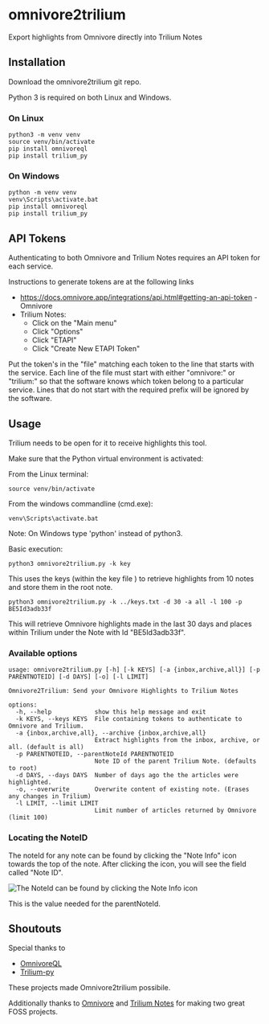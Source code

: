 # omnivore2trilium
Export highlights from Omnivore directly into Trilium Notes

## Installation

Download the omnivore2trilium git repo. 

Python 3 is required on both Linux and Windows.

### On Linux

 ``` 
python3 -m venv venv
source venv/bin/activate
pip install omnivoreql
pip install trilium_py
 ``` 

### On Windows

 ``` 
python -m venv venv
venv\Scripts\activate.bat
pip install omnivoreql
pip install trilium_py
 ``` 

## API Tokens
Authenticating to both Omnivore and Trilium Notes requires an API token for each service. 

Instructions to generate tokens are at the following links
- https://docs.omnivore.app/integrations/api.html#getting-an-api-token - Omnivore
- Trilium Notes:
  - Click on the "Main menu"
  - Click "Options"
  - Click "ETAPI"
  - Click "Create New ETAPI Token"

Put the token's in the "file" matching each token to the line that starts with the service. Each line of the file must start with either "omnivore:" or "trilium:" so that the software knows which token belong to a particular service.  Lines that do not start with the required prefix will be ignored by the software.

## Usage
Trilium needs to be open for it to receive highlights this tool.

Make sure that the Python virtual environment is activated:

From the Linux terminal:

```source venv/bin/activate```

From the windows commandline (cmd.exe):

```venv\Scripts\activate.bat```

Note: On Windows type 'python' instead of python3.

Basic execution:

```python3 omnivore2trilium.py -k key```

This uses the keys (within the key file ) to retrieve highlights from 10 notes and store them in the root note.


```python3 omnivore2trilium.py -k ../keys.txt -d 30 -a all -l 100 -p BE5Id3adb33f```

This will retrieve Omnivore highlights made in the last 30 days and places within Trilium under the Note with Id "BE5Id3adb33f". 

### Available options

```
usage: omnivore2trilium.py [-h] [-k KEYS] [-a {inbox,archive,all}] [-p PARENTNOTEID] [-d DAYS] [-o] [-l LIMIT]

Omnivore2Trilium: Send your Omnivore Highlights to Trilium Notes

options:
  -h, --help            show this help message and exit
  -k KEYS, --keys KEYS  File containing tokens to authenticate to Omnivore and Trilium.
  -a {inbox,archive,all}, --archive {inbox,archive,all}
                        Extract highlights from the inbox, archive, or all. (default is all)
  -p PARENTNOTEID, --parentNoteId PARENTNOTEID
                        Note ID of the parent Trilium Note. (defaults to root)
  -d DAYS, --days DAYS  Number of days ago the the articles were highlighted.
  -o, --overwrite       Overwrite content of existing note. (Erases any changes in Trilium)
  -l LIMIT, --limit LIMIT
                        Limit number of articles returned by Omnivore (limit 100)
```

### Locating the NoteID
The noteId for any note can be found by clicking the "Note Info" icon towards the top of the note. After clicking the icon, you will see the field called "Note ID". 

![The NoteId can be found by clicking the Note Info icon](./noteID.png)

This is the value needed for the parentNoteId. 

## Shoutouts
Special thanks to
- [OmnivoreQL](https://github.com/yazdipour/OmnivoreQL)
- [Trilium-py](https://github.com/Nriver/trilium-py)

These projects made Omnivore2trilium possibile.

Additionally thanks to [Omnivore](https://omnivore.app/) and [Trilium Notes](https://github.com/zadam/trilium) for making two great FOSS projects.